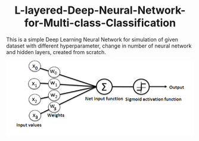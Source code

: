 # <center>L-layered-Deep-Neural-Network-for-Multi-class-Classification</center>


This is a simple Deep Learning  Neural Network for simulation of given dataset with different hyperparameter, change in number of neural network and hidden layers, created from scratch.


<img src="cover-image.png"/>
